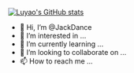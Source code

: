 [![Luyao's GitHub stats](https://github-readme-stats.vercel.app/api?username=JackDance&show_icons=true&theme=tokyonight)](https://github.com/anuraghazra/github-readme-stats)



- 👋 Hi, I’m @JackDance
- 👀 I’m interested in ...
- 🌱 I’m currently learning ...
- 💞️ I’m looking to collaborate on ...
- 📫 How to reach me ...

<!---
JackDance/JackDance is a ✨ special ✨ repository because its `README.md` (this file) appears on your GitHub profile.
You can click the Preview link to take a look at your changes.
--->
